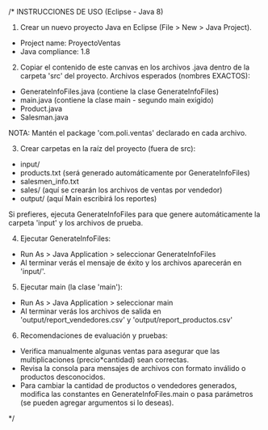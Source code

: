 /*
INSTRUCCIONES DE USO (Eclipse - Java 8)


1) Crear un nuevo proyecto Java en Eclipse (File > New > Java Project).
- Project name: ProyectoVentas
- Java compliance: 1.8


2) Copiar el contenido de este canvas en los archivos .java dentro de la carpeta 'src' del proyecto.
Archivos esperados (nombres EXACTOS):
- GenerateInfoFiles.java (contiene la clase GenerateInfoFiles)
- main.java (contiene la clase main - segundo main exigido)
- Product.java
- Salesman.java


NOTA: Mantén el package 'com.poli.ventas' declarado en cada archivo.


3) Crear carpetas en la raíz del proyecto (fuera de src):
- input/
- products.txt (será generado automáticamente por GenerateInfoFiles)
- salesmen_info.txt
- sales/ (aquí se crearán los archivos de ventas por vendedor)
- output/ (aquí Main escribirá los reportes)


Si prefieres, ejecuta GenerateInfoFiles para que genere automáticamente la carpeta 'input' y los archivos de prueba.


4) Ejecutar GenerateInfoFiles:
- Run As > Java Application > seleccionar GenerateInfoFiles
- Al terminar verás el mensaje de éxito y los archivos aparecerán en 'input/'.


5) Ejecutar main (la clase 'main'):
- Run As > Java Application > seleccionar main
- Al terminar verás los archivos de salida en 'output/report_vendedores.csv' y 'output/report_productos.csv'


6) Recomendaciones de evaluación y pruebas:
- Verifica manualmente algunas ventas para asegurar que las multiplicaciones (precio*cantidad) sean correctas.
- Revisa la consola para mensajes de archivos con formato inválido o productos desconocidos.
- Para cambiar la cantidad de productos o vendedores generados, modifica las constantes en GenerateInfoFiles.main o pasa parámetros (se pueden agregar argumentos si lo deseas).


*/
